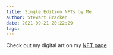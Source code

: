 ```yaml
---
title: Single Edition NFTs by Me
author: Stewart Bracken
date: 2021-09-21 20:22:29
tags:
---
```

Check out my digital art on my [NFT page](/nft)